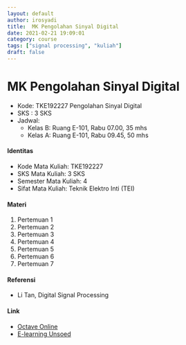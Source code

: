 ```yaml
---
layout: default
author: irosyadi
title:  MK Pengolahan Sinyal Digital
date: 2021-02-21 19:09:01
category: course
tags: ["signal processing", "kuliah"]
draft: false
---
```


# MK Pengolahan Sinyal Digital

- Kode: TKE192227 Pengolahan Sinyal Digital
- SKS : 3 SKS
- Jadwal:
    - Kelas B: Ruang E-101, Rabu 07.00, 35 mhs
    - Kelas A: Ruang E-101, Rabu 09.45, 50 mhs

#### Identitas

- Kode Mata Kuliah: TKE192227
- SKS Mata Kuliah: 3 SKS
- Semester Mata Kuliah: 4
- Sifat Mata Kuliah: Teknik Elektro Inti (TEI)

#### Materi

1. Pertemuan 1
2. Pertemuan 2
3. Pertemuan 3
4. Pertemuan 4
5. Pertemuan 5
6. Pertemuan 6
7. Pertemuan 7

#### Referensi

- Li Tan, Digital Signal Processing

#### Link

- [Octave Online](https://octave-online.net/)
- [E-learning Unsoed](https://e-learning.unsoed.ac.id/course/view.php?id=626)